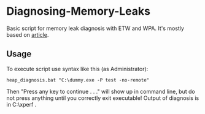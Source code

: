 # Diagnosing-Memory-Leaks
Basic script for memory leak diagnosis with ETW and WPA. It's mostly based on [article](http://blogs.microsoft.co.il/sasha/2014/12/02/diagnosing-native-memory-leaks-etw-wpa/).
## Usage
To execute script use syntax like this (as Administrator):
```
heap_diagnosis.bat "C:\dummy.exe -P test -no-remote"
```
Then "Press any key to continue . . ." will show up in command line, but do not press anything until you correctly exit executable! Output of diagnosis is in C:\xperf .
